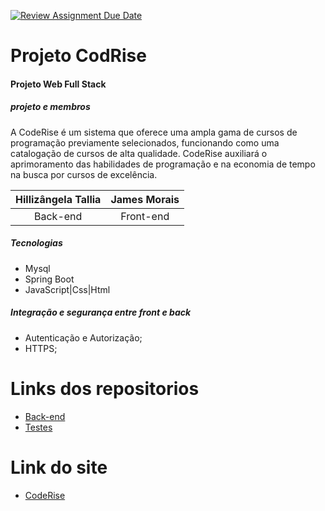 [![Review Assignment Due Date](https://classroom.github.com/assets/deadline-readme-button-24ddc0f5d75046c5622901739e7c5dd533143b0c8e959d652212380cedb1ea36.svg)](https://classroom.github.com/a/U2l29CBO)
# Projeto CodRise

#### Projeto Web Full Stack

##### *projeto e membros*

A CodeRise é um sistema que oferece uma ampla gama de cursos de programação previamente selecionados, funcionando como uma catalogação de cursos de alta qualidade. CodeRise auxiliará o aprimoramento das habilidades de programação e na economia de tempo na busca por cursos de excelência.

| Hillizângela Tallia | James Morais |
|:-------------------:| :---------: |
|      Back-end       |  Front-end  |

##### Tecnologias

* Mysql
* Spring Boot
* JavaScript|Css|Html


##### *Integração e segurança entre front e back*

* Autenticação e Autorização;
* HTTPS;

# Links dos repositorios 

* [Back-end](https://github.com/Tallia-Sousa/CodeRise_Backend)
* [Testes](https://github.com/JamesMorais/TestesCodeRise/tree/main)
# Link do site
* [CodeRise](https://code-rise.netlify.app/)

